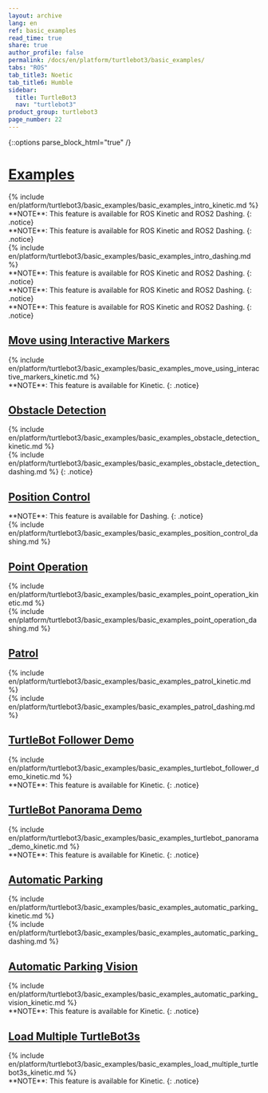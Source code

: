 ```yaml
---
layout: archive
lang: en
ref: basic_examples
read_time: true
share: true
author_profile: false
permalink: /docs/en/platform/turtlebot3/basic_examples/
tabs: "ROS"
tab_title3: Noetic
tab_title6: Humble
sidebar:
  title: TurtleBot3
  nav: "turtlebot3"
product_group: turtlebot3
page_number: 22
---
```


<div style="counter-reset: h1 9"></div>

{::options parse_block_html="true" /}

# [Examples](#examples)

<section data-id="{{ page.tab_title1 }}" class="tab_contents">
{% include en/platform/turtlebot3/basic_examples/basic_examples_intro_kinetic.md %}
</section>

<section data-id="{{ page.tab_title2 }}" class="tab_contents">
**NOTE**: This feature is available for ROS Kinetic and ROS2 Dashing. 
{: .notice}
</section>

<section data-id="{{ page.tab_title3 }}" class="tab_contents">
**NOTE**: This feature is available for ROS Kinetic and ROS2 Dashing. 
{: .notice}
</section>

<section data-id="{{ page.tab_title4 }}" class="tab_contents">
{% include en/platform/turtlebot3/basic_examples/basic_examples_intro_dashing.md %}
</section>

<section data-id="{{ page.tab_title5 }}" class="tab_contents">
**NOTE**: This feature is available for ROS Kinetic and ROS2 Dashing. 
{: .notice}
</section>

<section data-id="{{ page.tab_title6 }}" class="tab_contents">
**NOTE**: This feature is available for ROS Kinetic and ROS2 Dashing. 
{: .notice}
</section>

<section data-id="{{ page.tab_title7 }}" class="tab_contents">
**NOTE**: This feature is available for ROS Kinetic and ROS2 Dashing. 
{: .notice}
</section>

## [Move using Interactive Markers](#move-using-interactive-markers)

<section data-id="{{ page.tab_title1 }}" class="tab_contents">
{% include en/platform/turtlebot3/basic_examples/basic_examples_move_using_interactive_markers_kinetic.md %}
</section>

<section data-id="{{ page.tab_title4 }}" class="tab_contents">
**NOTE**: This feature is available for Kinetic. 
{: .notice}
</section>

## [Obstacle Detection](#obstacle-detection)

<section data-id="{{ page.tab_title1 }}" class="tab_contents">
{% include en/platform/turtlebot3/basic_examples/basic_examples_obstacle_detection_kinetic.md %}
</section>

<section data-id="{{ page.tab_title4 }}" class="tab_contents">
{% include en/platform/turtlebot3/basic_examples/basic_examples_obstacle_detection_dashing.md %}
{: .notice}
</section>

## [Position Control](#position-control)

<section data-id="{{ page.tab_title1 }}" class="tab_contents">
**NOTE**: This feature is available for Dashing. 
{: .notice}
</section>

<section data-id="{{ page.tab_title4 }}" class="tab_contents">
{% include en/platform/turtlebot3/basic_examples/basic_examples_position_control_dashing.md %}
</section>

## [Point Operation](#point-operation)

<section data-id="{{ page.tab_title1 }}" class="tab_contents">
{% include en/platform/turtlebot3/basic_examples/basic_examples_point_operation_kinetic.md %}
</section>

<section data-id="{{ page.tab_title4 }}" class="tab_contents">
{% include en/platform/turtlebot3/basic_examples/basic_examples_point_operation_dashing.md %}
</section>

## [Patrol](#patrol)

<section data-id="{{ page.tab_title1 }}" class="tab_contents">
{% include en/platform/turtlebot3/basic_examples/basic_examples_patrol_kinetic.md %}
</section>

<section data-id="{{ page.tab_title4 }}" class="tab_contents">
{% include en/platform/turtlebot3/basic_examples/basic_examples_patrol_dashing.md %}
</section>

## [TurtleBot Follower Demo](#turtlebot-follower-demo)

<section data-id="{{ page.tab_title1 }}" class="tab_contents">
{% include en/platform/turtlebot3/basic_examples/basic_examples_turtlebot_follower_demo_kinetic.md %}
</section>

<section data-id="{{ page.tab_title4 }}" class="tab_contents">
**NOTE**: This feature is available for Kinetic. 
{: .notice}
</section>

## [TurtleBot Panorama Demo](#turtlebot-panorama-demo)

<section data-id="{{ page.tab_title1 }}" class="tab_contents">
{% include en/platform/turtlebot3/basic_examples/basic_examples_turtlebot_panorama_demo_kinetic.md %}
</section>

<section data-id="{{ page.tab_title4 }}" class="tab_contents">
**NOTE**: This feature is available for Kinetic. 
{: .notice}
</section>

## [Automatic Parking](#automatic-parking)

<section data-id="{{ page.tab_title1 }}" class="tab_contents">
{% include en/platform/turtlebot3/basic_examples/basic_examples_automatic_parking_kinetic.md %}
</section>

<section data-id="{{ page.tab_title4 }}" class="tab_contents">
{% include en/platform/turtlebot3/basic_examples/basic_examples_automatic_parking_dashing.md %}
</section>

## [Automatic Parking Vision](#automatic-parking-vision)

<section data-id="{{ page.tab_title1 }}" class="tab_contents">
{% include en/platform/turtlebot3/basic_examples/basic_examples_automatic_parking_vision_kinetic.md %}
</section>

<section data-id="{{ page.tab_title4 }}" class="tab_contents">
**NOTE**: This feature is available for Kinetic. 
{: .notice}
</section>

## [Load Multiple TurtleBot3s](#load-multiple-turtlebot3s)

<section data-id="{{ page.tab_title1 }}" class="tab_contents">
{% include en/platform/turtlebot3/basic_examples/basic_examples_load_multiple_turtlebot3s_kinetic.md %}
</section>

<section data-id="{{ page.tab_title4 }}" class="tab_contents">
**NOTE**: This feature is available for Kinetic. 
{: .notice}
</section>
